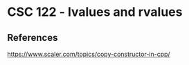 # CSC 122 - lvalues and rvalues

## References

<https://www.scaler.com/topics/copy-constructor-in-cpp/>
